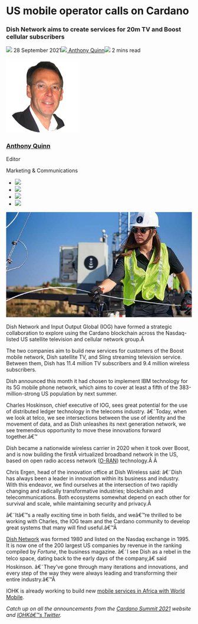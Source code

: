 # US mobile operator calls on Cardano
### **Dish Network aims to create services for 20m TV and Boost cellular subscribers**
![](img/2021-09-28-boost-mobile-and-dish-tv-call-on-cardano.002.png) 28 September 2021![](img/2021-09-28-boost-mobile-and-dish-tv-call-on-cardano.002.png)[ Anthony Quinn](tmp//en/blog/authors/anthony-quinn/page-1/)![](img/2021-09-28-boost-mobile-and-dish-tv-call-on-cardano.003.png) 2 mins read

![Anthony Quinn](img/2021-09-28-boost-mobile-and-dish-tv-call-on-cardano.004.png)[](tmp//en/blog/authors/anthony-quinn/page-1/)
### [**Anthony Quinn**](tmp//en/blog/authors/anthony-quinn/page-1/)
Editor

Marketing & Communications

- ![](img/2021-09-28-boost-mobile-and-dish-tv-call-on-cardano.005.png)[](mailto:anthony.quinn@iohk.io "Email")
- ![](img/2021-09-28-boost-mobile-and-dish-tv-call-on-cardano.006.png)[](https://www.youtube.com/watch?v=KkcAic12dvc "YouTube")
- ![](img/2021-09-28-boost-mobile-and-dish-tv-call-on-cardano.007.png)[](https://www.linkedin.com/in/tony-quinn-frsa-0b093229 "LinkedIn")
- ![](img/2021-09-28-boost-mobile-and-dish-tv-call-on-cardano.008.png)[](https://twitter.com/IohkT "Twitter")

![US mobile operator calls on Cardano](img/2021-09-28-boost-mobile-and-dish-tv-call-on-cardano.009.jpeg)

Dish Network and Input Output Global (IOG) have formed a strategic collaboration to explore using the Cardano blockchain across the Nasdaq-listed US satellite television and cellular network group.Â 

The two companies aim to build new services for customers of the Boost mobile network, Dish satellite TV, and Sling streaming television service. Between them, Dish has 11.4 million TV subscribers and 9.4 million wireless subscribers.

Dish announced this month it had chosen to implement IBM technology for its 5G mobile phone network, which aims to cover at least a fifth of the 383-million-strong US population by next summer.

Charles Hoskinson, chief executive of IOG, sees great potential for the use of distributed ledger technology in the telecoms industry. â€˜Today, when we look at telco, we see intersections between the use of identity and the movement of data, and as Dish unleashes its next generation network, we see tremendous opportunity to move these innovations forward together.â€™

Dish became a nationwide wireless carrier in 2020 when it took over Boost, and is now building the firstÂ virtualized broadband network in the US, based on open radio access network ([O-RAN](https://www.o-ran.org/)) technology.Â Â 

Chris Ergen, head of the innovation office at Dish Wireless said: â€˜Dish has always been a leader in innovation within its business and industry. With this endeavor, we find ourselves at the intersection of two rapidly changing and radically transformative industries; blockchain and telecommunications. Both ecosystems somewhat depend on each other for survival and scale, while maintaining security and privacy.Â 

â€˜Itâ€™s a really exciting time in both fields, and weâ€™re thrilled to be working with Charles, the IOG team and the Cardano community to develop great systems that many will find useful.â€™Â 

[Dish Network](https://about.dish.com/company-info) was formed 1980 and listed on the Nasdaq exchange in 1995. It is now one of the 200 largest US companies by revenue in the ranking compiled by *Fortune*, the business magazine. â€˜I see Dish as a rebel in the telco space, dating back to the early days of the company,â€ said Hoskinson. â€˜They've gone through many iterations and innovations, and every step of the way they were always leading and transforming their entire industry.â€™Â 

IOHK is already working to build new [mobile services in Africa with World Mobile](https://iohk.io/en/blog/posts/2021/08/11/connecting-the-unconnected-banking-the-unbanked/).

*Catch up on all the announcements from the [Cardano Summit 2021](https://summit.cardano.org/) website and [IOHKâ€™s Twitter](https://twitter.com/InputOutputHK).*
